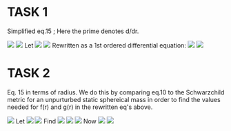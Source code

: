 # TASK 1
Simplified eq.15 ; Here the prime denotes d/dr. 

<img src="https://render.githubusercontent.com/render/math?math=H^{\prime\prime}%2BH^{\prime}f(r)%2BHg(r) =0">
<img src="https://render.githubusercontent.com/render/math?math=\frac{d^{2}H}{dr^{2}}%2B\frac{dH}{dr}f(r)%2BHg(r) =0">
Let <img src="https://render.githubusercontent.com/render/math?math=A=\frac{d}{dr}(B)=\frac{d^{2}H}{dr^{2}}, \qquad B=\frac{dH}{dr}=H^{\prime}"> 
<img src="https://render.githubusercontent.com/render/math?math=\frac{d}{dr}(B)%2BBf(r)%2BHg(r)=0"> 
Rewritten as a 1st ordered differential equation: <img src="https://render.githubusercontent.com/render/math?math=\frac{d}{dr}(B)=-Bf(r)-Hg(r)"> 
<img src="https://render.githubusercontent.com/render/math?math=\frac{d}{dr}(\frac{dH}{dr})=-\frac{dH}{dr}f(r)-Hg(r)"> 

# TASK 2
Eq. 15 in terms of radius. We do this by comparing eq.10 to the Schwarzchild metric for an unpurturbed static sphereical mass in order to find the values needed for f(r) and g(r) in the rewritten eq's above. 

<img src="https://render.githubusercontent.com/render/math?math=$.$">
Let <img src="https://render.githubusercontent.com/render/math?math=e^{\lambda}=\frac{1}{1-\frac{2M}{r}}, \qquad -e^{\nu (r)}=-(1-\frac{2M}{r})"> 
<img src="https://render.githubusercontent.com/render/math?math=$.$">
Find <img src="https://render.githubusercontent.com/render/math?math=\nu (r)^{\prime ^2}">
<img src="https://render.githubusercontent.com/render/math?math=\nu (r)= \ln (1-\frac{2M}{r})">
<img src="https://render.githubusercontent.com/render/math?math=\nu (r)^{\prime}= \frac{-2M}{r^2 - 2Mr} \qquad \therefore \qquad \nu (r)^{\prime ^2}=\frac{4M^2}{(r^2 -2Mr)^2}">
Now <img src="https://render.githubusercontent.com/render/math?math=f(r)=\frac{2}{r}%2B\frac{1}{1-\frac{2M}{r}}(\frac{2M}{r^2}%2B4\pi r(p-\rho) ">
<img src="https://render.githubusercontent.com/render/math?math=g(r)=\frac{-6}{r^2}(\frac{1}{1-\frac{2M}{r}})%2B4\pi (\frac{1}{1-\frac{2M}{r}}(5\rho%2B9p%2B\frac{\rho%2Bp}{dp/d\rho})-(\frac{4M^2}{(r^2 -2Mr)^2} ">
